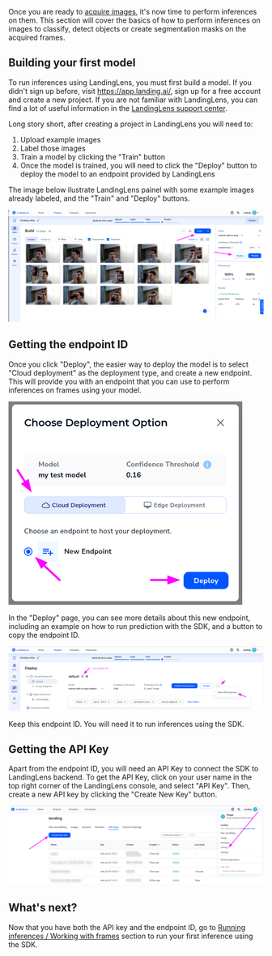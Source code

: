 
Once you are ready to [acquire images](image-acquisition/image-acquisition.md), it's now time to perform inferences on them. This section will cover the basics of how to perform inferences on images to classify, detect objects or create segmentation masks on the acquired frames.

## Building your first model

To run inferences using LandingLens, you must first build a model. If you didn't sign up before, visit https://app.landing.ai/, sign up for a free account and create a new project. If you are not familiar with LandingLens, you can find a lot of useful information in the [LandingLens support center](https://support.landing.ai/docs/landinglens-workflow).

Long story short, after creating a project in LandingLens you will need to:

1. Upload example images
2. Label those images
3. Train a model by clicking the "Train" button
4. Once the model is trained, you will need to click the "Deploy" button to deploy the model to an endpoint provided by LandingLens

The image below ilustrate LandingLens painel with some example images already labeled, and the "Train" and "Deploy" buttons.

![LandingLens dashboard, with train and deploy buttons](../images/landing-console-train-deploy.png)

## Getting the endpoint ID

Once you click "Deploy", the easier way to deploy the model is to select "Cloud deployment" as the deployment type, and create a new endpoint. This will provide you with an endpoint that you can use to perform inferences on frames using your model.

![LandingLens deploy pop up](../images/landing-deploy-popup.png)

In the "Deploy" page, you can see more details about this new endpoint, including an example on how to run prediction with the SDK, and a button to copy the endpoint ID.

![LandingLens deploy page](../images/landing-deploy-page.png)

Keep this endpoint ID. You will need it to run inferences using the SDK.

## Getting the API Key

Apart from the endpoint ID, you will need an API Key to connect the SDK to LandingLens backend. To get the API Key, click on your user name in the top right corner of the LandingLens console, and select "API Key". Then, create a new API key by clicking the "Create New Key" button.

![LandingLens API key creation](../images/landing-apikey.png)

## What's next?

Now that you have both the API key and the endpoint ID, go to [Running inferences / Working with frames](frames-inference.md) section to run your first inference using the SDK.